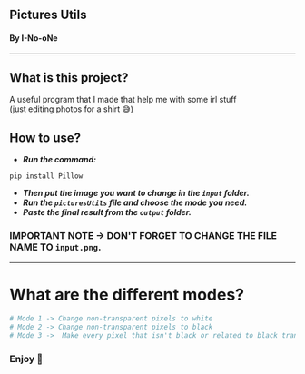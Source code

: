 ## Pictures Utils
#### By I-No-oNe
---------------------------------------
## What is this project?
A useful program that I made that help me with some irl stuff\
(just editing photos for a shirt 😅)
## How to use?
- ***Run the command:***
```shell
pip install Pillow
```
- ***Then put the image you want to change in the `input` folder.***
- ***Run the `picturesUtils` file and choose the mode you need.***
- ***Paste the final result from the `output` folder.***
### IMPORTANT NOTE -> DON'T FORGET TO CHANGE THE FILE NAME TO `input.png`.
-----------------------------
# What are the different modes?
```yml
# Mode 1 -> Change non-transparent pixels to white
# Mode 2 -> Change non-transparent pixels to black
# Mode 3 ->  Make every pixel that isn't black or related to black transparent
```

### Enjoy 🎉

